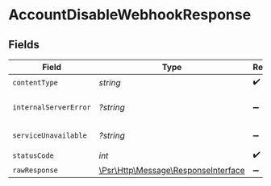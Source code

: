 # AccountDisableWebhookResponse


## Fields

| Field                                                                                                        | Type                                                                                                         | Required                                                                                                     | Description                                                                                                  |
| ------------------------------------------------------------------------------------------------------------ | ------------------------------------------------------------------------------------------------------------ | ------------------------------------------------------------------------------------------------------------ | ------------------------------------------------------------------------------------------------------------ |
| `contentType`                                                                                                | *string*                                                                                                     | :heavy_check_mark:                                                                                           | N/A                                                                                                          |
| `internalServerError`                                                                                        | *?string*                                                                                                    | :heavy_minus_sign:                                                                                           | **Internal Server Error**<br/>                                                                               |
| `serviceUnavailable`                                                                                         | *?string*                                                                                                    | :heavy_minus_sign:                                                                                           | **Service Unavailable**<br/>                                                                                 |
| `statusCode`                                                                                                 | *int*                                                                                                        | :heavy_check_mark:                                                                                           | N/A                                                                                                          |
| `rawResponse`                                                                                                | [\Psr\Http\Message\ResponseInterface](https://www.php-fig.org/psr/psr-7/#33-psrhttpmessageresponseinterface) | :heavy_minus_sign:                                                                                           | N/A                                                                                                          |